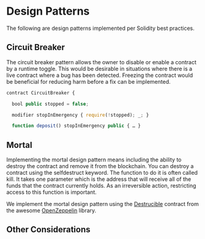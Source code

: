 # Design Patterns
The following are design patterns implemented per Solidity best practices.

## Circuit Breaker
The circuit breaker pattern allows the owner to disable or enable a contract by a runtime toggle. This would be desirable in situations where there is a live contract where a bug has been detected. Freezing the contract would be beneficial for reducing harm before a fix can be implemented.

  ```javascript
  contract CircuitBreaker {

    bool public stopped = false;

    modifier stopInEmergency { require(!stopped); _; }

    function deposit() stopInEmergency public { … }
  ```

## Mortal
Implementing the mortal design pattern means including the ability to destroy the contract and remove it from the blockchain.
You can destroy a contract using the selfdestruct keyword. The function to do it is often called kill.  It takes one parameter which is the address that will receive all of the funds that the contract currently holds.  As an irreversible action, restricting access to this function is important.

We implement the mortal design pattern using the [Destrucible](https://openzeppelin.org/api/docs/lifecycle_Destructible.html) contract from the awesome [OpenZeppelin](https://openzeppelin.org/) library.

## Other Considerations
